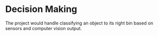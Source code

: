 # Decision Making

The project would handle classifying an object to its right bin based on sensors and computer vision output.
